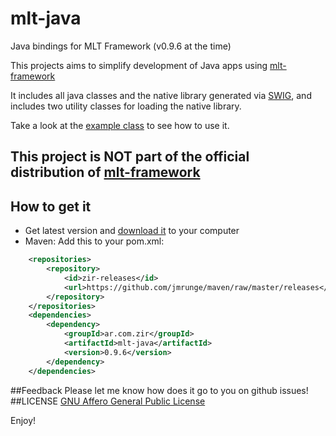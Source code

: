 # mlt-java
Java bindings for MLT Framework (v0.9.6 at the time)

This projects aims to simplify development of Java apps using [mlt-framework](http://www.mltframework.org/)

It includes all java classes and the native library generated via [SWIG](http://www.swig.org/), and includes two utility classes for loading the native library.

Take a look at the [example class](https://github.com/jmrunge/mlt-java/blob/master/src/main/java/org/mltframework/test/Play.java) to see how to use it.

## This project is NOT part of the official distribution of [mlt-framework](http://www.mltframework.org/)

## How to get it
* Get latest version and [download it](https://github.com/jmrunge/mlt-java/releases/tag/v0.9.6) to your computer
* Maven: Add this to your pom.xml:
```xml
    <repositories>
        <repository>
            <id>zir-releases</id>
            <url>https://github.com/jmrunge/maven/raw/master/releases</url>
        </repository>
    </repositories>
    <dependencies>
        <dependency>
            <groupId>ar.com.zir</groupId>
            <artifactId>mlt-java</artifactId>
            <version>0.9.6</version>
        </dependency>
    </dependencies>
```

##Feedback
Please let me know how does it go to you on github issues! 
##LICENSE
[GNU Affero General Public License](http://www.gnu.org/licenses/agpl-3.0.html)

Enjoy!
